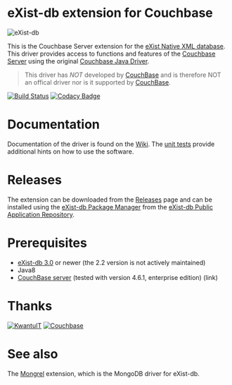 # eXist-db extension for Couchbase

![eXist-db](http://exist-db.org/exist/apps/homepage/resources/img/existdb.gif)

This is the Couchbase Server extension for the [eXist Native XML database](http://www.exist-db.org). This driver provides access to functions and features of the [Couchbase Server](http://www.couchbase.com) using the original [Couchbase Java Driver](https://github.com/couchbase/couchbase-java-client).

> This driver has *NOT* developed by [CouchBase](https://www.couchbase.com) and is therefore NOT an offical driver nor is it supported by [CouchBase](https://www.couchbase.com).

[![Build Status](https://travis-ci.com/weXsol/Couchbase.svg?branch=master)](https://travis-ci.com/weXsol/Couchbase) [![Codacy Badge](https://api.codacy.com/project/badge/Grade/8b55803637bf453f9a289b9ab73e1e76)](https://www.codacy.com/app/dannes/Couchbase?utm_source=github.com&amp;utm_medium=referral&amp;utm_content=weXsol/Couchbase&amp;utm_campaign=Badge_Grade) 
        
# Documentation 

Documentation of the driver is found on the [Wiki](../../wiki). The [unit tests](../../tree/master/java/test/src/org/exist/couchbase/test/xquery) provide additional hints on how to use the software.

# Releases

The extension can be downloaded from the [Releases](../../releases) page and can be installed using the [eXist-db Package Manager](http://www.exist-db.org/exist/apps/doc/dashboard.xml) from the [eXist-db Public Application Repository](http://exist-db.org/exist/apps/public-repo/index.html).

# Prerequisites

- [eXist-db 3.0](http://www.exist-db.org) or newer (the 2.2 version is not actively maintained)
- Java8
- [CouchBase server](https://www.couchbase.com/downloads) (tested with version 4.6.1, enterprise edition) (link)


# Thanks

[![KwantuIT](http://static1.squarespace.com/static/5555daace4b0bd68287c4b64/t/5555de47e4b009369bb56958/1436367788205/?format=150w)](http://kwantu.net)  [![Couchbase](https://upload.wikimedia.org/wikipedia/en/thumb/5/52/CouchbaseLogo.svg/320px-CouchbaseLogo.svg.png)](https://www.couchbase.com)

# See also

The [Mongrel](https://github.com/weXsol/Mongrel) extension, which is the MongoDB driver for eXist-db.
